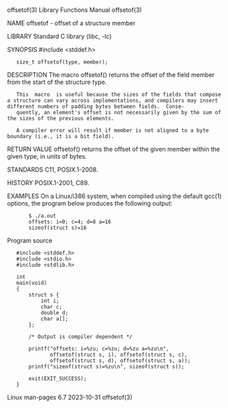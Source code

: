offsetof(3)                                                                               Library Functions Manual                                                                              offsetof(3)

NAME
       offsetof - offset of a structure member

LIBRARY
       Standard C library (libc, -lc)

SYNOPSIS
       #include <stddef.h>

       size_t offsetof(type, member);

DESCRIPTION
       The macro offsetof() returns the offset of the field member from the start of the structure type.

       This  macro  is useful because the sizes of the fields that compose a structure can vary across implementations, and compilers may insert different numbers of padding bytes between fields.  Conse‐
       quently, an element's offset is not necessarily given by the sum of the sizes of the previous elements.

       A compiler error will result if member is not aligned to a byte boundary (i.e., it is a bit field).

RETURN VALUE
       offsetof() returns the offset of the given member within the given type, in units of bytes.

STANDARDS
       C11, POSIX.1-2008.

HISTORY
       POSIX.1-2001, C89.

EXAMPLES
       On a Linux/i386 system, when compiled using the default gcc(1) options, the program below produces the following output:

           $ ./a.out
           offsets: i=0; c=4; d=8 a=16
           sizeof(struct s)=16

   Program source

       #include <stddef.h>
       #include <stdio.h>
       #include <stdlib.h>

       int
       main(void)
       {
           struct s {
               int i;
               char c;
               double d;
               char a[];
           };

           /* Output is compiler dependent */

           printf("offsets: i=%zu; c=%zu; d=%zu a=%zu\n",
                  offsetof(struct s, i), offsetof(struct s, c),
                  offsetof(struct s, d), offsetof(struct s, a));
           printf("sizeof(struct s)=%zu\n", sizeof(struct s));

           exit(EXIT_SUCCESS);
       }

Linux man-pages 6.7                                                                              2023-10-31                                                                                     offsetof(3)
